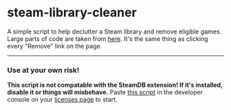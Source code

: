 # steam-library-cleaner

A simple script to help declutter a Steam library and remove eligible games.
Large parts of code are taken from [here](https://steamdb.info/freepackages/).
It's the same thing as clicking every "Remove" link on the page.

---

### Use at your own risk!
**This script is not compatable with the SteamDB extension! If it's installed, disable it or things will misbehave.** Paste [this script](https://raw.githubusercontent.com/LakeS86/steam-library-cleaner/main/script.js) in the developer console on your [licenses page](https://store.steampowered.com/account/licenses/) to start.
